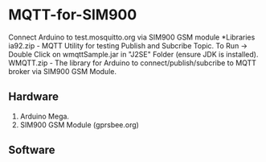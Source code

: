 # MQTT-for-SIM900
Connect Arduino to test.mosquitto.org via SIM900 GSM module
*Libraries
     ia92.zip - MQTT Utility for testing Publish and Subcribe Topic. To Run -> Double Click on wmqttSample.jar in "J2SE" Folder (ensure JDK is installed).
     WMQTT.zip - The library for Arduino to connect/publish/subcribe to MQTT broker via SIM900 GSM Module.
## Hardware
   1. Arduino Mega.
   2. SIM900 GSM Module (gprsbee.org)

## Software	 